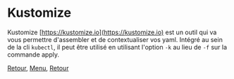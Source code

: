 # Kustomize

Kustomize [https://kustomize.io](https://kustomize.io) est un outil qui va vous permettre d'assembler et de contextualiser vos yaml.
Intégré au sein de la cli `kubectl`, il peut être utilisé en utilisant l'option `-k` au lieu de `-f` sur la commande apply.


[Retour](https://obeyler.github.io/Formation-K8S/Tools/Kustomize.html), [Menu](https://obeyler.github.io/Formation-K8S/), [Retour](https://obeyler.github.io/Formation-K8S/Chapitres/Operateur.html)
